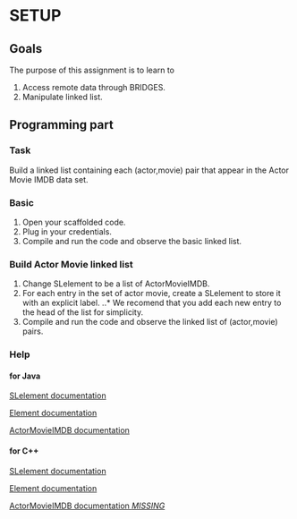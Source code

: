 SETUP
=====

Goals
-----

The purpose of this assignment is to learn to
1. Access remote data through BRIDGES.
2. Manipulate linked list.

Programming part
----------------

### Task

Build a linked list containing each (actor,movie) pair that appear in
the Actor Movie IMDB data set.

### Basic

1. Open your scaffolded code.
2. Plug in your credentials.
3. Compile and run the code and observe the basic linked list.

### Build Actor Movie linked list

1. Change SLelement to be a list of ActorMovieIMDB.
2. For each entry in the set of actor movie, create a SLelement to store it with an explicit label.
..* We recomend that you add each new entry to the head of the list for simplicity.
3. Compile and run the code and observe the linked list of (actor,movie) pairs.

### Help

#### for Java

[SLelement documentation](http://bridgesuncc.github.io/doc/java-api/current/html/classbridges_1_1base_1_1_s_lelement.html)

[Element documentation](http://bridgesuncc.github.io/doc/java-api/current/html/classbridges_1_1base_1_1_element.html)

[ActorMovieIMDB documentation](http://bridgesuncc.github.io/doc/java-api/current/html/classbridges_1_1data__src__dependent_1_1_actor_movie_i_m_d_b.html)

#### for C++

[SLelement documentation](http://bridgesuncc.github.io/doc/cxx-api/current/html/classbridges_1_1_s_lelement.html)

[Element documentation](http://bridgesuncc.github.io/doc/cxx-api/current/html/classbridges_1_1_element.html)

[ActorMovieIMDB documentation *MISSING* ]()
